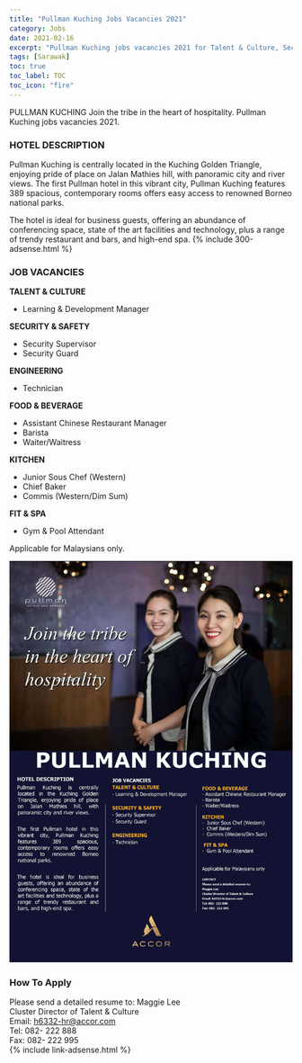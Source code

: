 ```yaml
---
title: "Pullman Kuching Jobs Vacancies 2021" 
category: Jobs 
date: 2021-02-16
excerpt: "Pullman Kuching jobs vacancies 2021 for Talent & Culture, Security & Safety, Engineering, F&B, Kitchen, Fit & SPA. Jawatan kosong Pullman Kuching 2021." 
tags: [Sarawak] 
toc: true 
toc_label: TOC 
toc_icon: "fire" 
--- 
```


PULLMAN KUCHING Join the tribe in the heart of hospitality. Pullman Kuching jobs vacancies 2021.

### HOTEL DESCRIPTION
Pullman Kuching is centrally located in the Kuching Golden Triangle, enjoying pride of place on Jalan Mathies hill, with panoramic city and river views. The first Pullman hotel in this vibrant city, Pullman Kuching features 389 spacious, contemporary rooms offers easy access to renowned Borneo national parks.

The hotel is ideal for business guests, offering an abundance of conferencing space, state of the art facilities and technology, plus a
range of trendy restaurant and bars, and high-end spa.
{% include 300-adsense.html %} 

### JOB VACANCIES

**TALENT & CULTURE**
- Learning & Development Manager

**SECURITY & SAFETY**
- Security Supervisor
- Security Guard

**ENGINEERING**
- Technician

**FOOD & BEVERAGE**
- Assistant Chinese Restaurant Manager
- Barista
- Waiter/Waitress

**KITCHEN**
- Junior Sous Chef (Western)
- Chief Baker
- Commis (Western/Dim Sum)

**FIT & SPA**
- Gym & Pool Attendant

Applicable for Malaysians only. 

![Pullman Kuching Job 2021!](/assets/images/2021-02/pullman-kuching-job-vacancies-2021.jpg "Pullman Kuching Job 2021")

### How To Apply 
Please send a detailed resume to:
Maggie Lee<br/>
Cluster Director of Talent & Culture<br/>
Email: h6332-hr@accor.com<br/>
Tel: 082- 222 888<br/>
Fax: 082- 222 995<br/>
{% include link-adsense.html %} 

